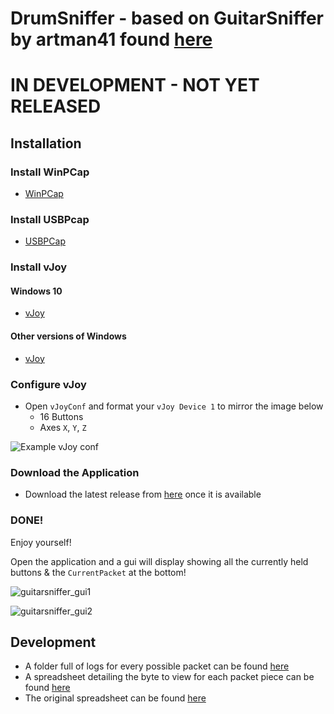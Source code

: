 # DrumSniffer - based on GuitarSniffer by artman41 found [here](https://github.com/artman41/guitarsniffer)

# IN DEVELOPMENT - NOT YET RELEASED

## Installation

### Install WinPCap
* [WinPCap](https://www.winpcap.org/install/bin/WinPcap_4_1_3.exe)

### Install USBPcap
* [USBPCap](https://desowin.org/usbpcap/)

### Install vJoy

#### Windows 10
* [vJoy](https://github.com/jshafer817/vJoy/releases/latest)

#### Other versions of Windows
* [vJoy](http://vjoystick.sourceforge.net/site/index.php/component/weblinks/weblink/13-uncategorised/14-latest-download?Itemid=435&task=weblink.go)

### Configure vJoy

* Open `vJoyConf` and format your `vJoy Device 1` to mirror the image below
    * 16 Buttons
    * Axes `X`, `Y`, `Z`

![Example vJoy conf](https://hqfkrq.dm.files.1drv.com/y4mfA_TWqV9c0YDOfJKXMlp74qZcF63ER80kkFav8cXEawoCeDGVerXA3IqT2JjVmPSMZLgz2Wq43_kDeD0nOspinxREHG9Yid14_ZvOLQYxrsJhgIIw9hoom7EbdEYKSRh126QG_4fr5dapg8G90ytaehW4zppm7QudRGD7g1qxiixjWKyyJwhJzMypzLSyNblb9dts1sudcD3lDNzL5h7xw?width=367&height=490&cropmode=none)

### Download the Application

* Download the latest release from [here](https://github.com/Dunkalunk/drumsniffer) once it is available

### DONE!

Enjoy yourself!

Open the application and a gui will display showing all the currently held buttons & the `CurrentPacket` at the bottom!

![guitarsniffer_gui1](https://mtzibw.dm.files.1drv.com/y4m_A4BHUZe1i5T6Ed04lLwrZODZsWNeOiOvwtgJ7NGv0vnoj1_b1OpXaWm6oo1euP_f0j11akzTp_vOXBFeIwOLvUcbPvQbNl2mASYx9FUxnIbaPmSOINshi6bYMJYMzdNSw8EI-pFLtwBCUWHYOQ5AoNhN9FKA9MOnkH68coXkCeywHUOUeuuD_XmRyFwIZFusxCHC5HZCpxd8WIZ6Wc5oQ)

![guitarsniffer_gui2](https://mtbj4w.dm.files.1drv.com/y4mdlrx-ReJqVoenZiRPXsKRPlQSKnBqdWak7JyMGhMC3YEwazUcvKNPSSYCrwdLrgrnrvMIf5fnUzYBIvGjtJz1UEVFymr5Lu6uVzKz0iNdkP4_hnqLJba2htJwPLd-SH2PjzEANsOeFgTcqFyOZbpvMm6Q94MHdhvwIn3RvGrV1Jn_wuIJ1JVb4CYgCalM-d8j5Crbxf3H9zXFlTGmNnuTA)

## Development

* A folder full of logs for every possible packet can be found [here](https://1drv.ms/f/s!AgQGk0OeTMLwhA-uDO9IQHEHqGhv)
* A spreadsheet detailing the byte to view for each packet piece can be found [here](https://docs.google.com/spreadsheets/d/1ITZUvRniGpfS_HV_rBpSwlDdGukc3GC1CeOe7SavQBo/edit?usp=sharing)
* The original spreadsheet can be found [here](https://1drv.ms/x/s!AgQGk0OeTMLwg3GBDXFUC3Erj4Wb)
